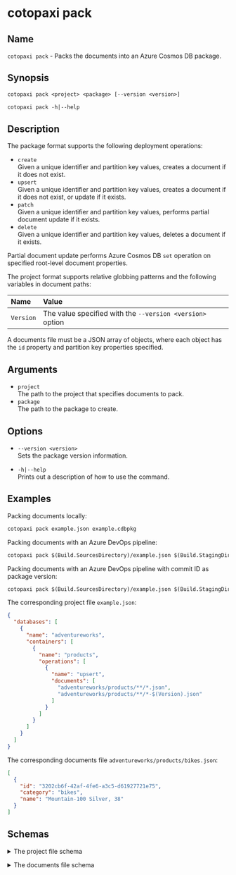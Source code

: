# cotopaxi pack

<p />

## Name

<p />

`cotopaxi pack` - Packs the documents into an Azure Cosmos DB package.

<p />

## Synopsis

<p />

```txt
cotopaxi pack <project> <package> [--version <version>]

cotopaxi pack -h|--help
```

<p />

## Description

<p />

The package format supports the following deployment operations:

<p />

- `create`  
Given a unique identifier and partition key values, creates a document if it does not exist.
- `upsert`  
Given a unique identifier and partition key values, creates a document if it does not exist, or update if it exists.
- `patch`  
Given a unique identifier and partition key values, performs partial document update if it exists.
- `delete`  
Given a unique identifier and partition key values, deletes a document if it exists.

<p />

Partial document update performs Azure Cosmos DB `set` operation on specified root-level document properties.

<p />

The project format supports relative globbing patterns and the following variables in document paths:

<p />

| Name | Value |
|:- |:- |
| `Version` | The value specified with the `--version <version>` option |

<p />

A documents file must be a JSON array of objects, where each object has the `id` property and partition key properties specified.

<p />

## Arguments

<p />

- `project`  
The path to the project that specifies documents to pack.
- `package`  
The path to the package to create.

<p />

## Options

<p />

- `--version <version>`  
Sets the package version information.

<p />

- `-h|--help`  
Prints out a description of how to use the command.

<p />

## Examples

<p />

Packing documents locally:

<p />

```txt
cotopaxi pack example.json example.cdbpkg
```

<p />

Packing documents with an Azure DevOps pipeline:

<p />

```txt
cotopaxi pack $(Build.SourcesDirectory)/example.json $(Build.StagingDirectory)/example.cdbpkg
```

<p />

Packing documents with an Azure DevOps pipeline with commit ID as package version:

<p />

```txt
cotopaxi pack $(Build.SourcesDirectory)/example.json $(Build.StagingDirectory)/example.cdbpkg --version $(Build.SourceVersion)
```

<p />

The corresponding project file `example.json`:

<p />

```json
{
  "databases": [
    {
      "name": "adventureworks",
      "containers": [
        {
          "name": "products",
          "operations": [
            {
              "name": "upsert",
              "documents": [
                "adventureworks/products/**/*.json",
                "adventureworks/products/**/*-$(Version).json"
              ]
            }
          ]
        }
      ]
    }
  ]
}
```

<p />

The corresponding documents file `adventureworks/products/bikes.json`:

<p />

```json
[
  {
    "id": "3202cb6f-42af-4fe6-a3c5-d61927721e75",
    "category": "bikes",
    "name": "Mountain-100 Silver, 38"
  }
]
```

<p />

## Schemas

<p />

<details>
<summary>The project file schema</summary>

```json
{
  "$schema": "https://json-schema.org/draft/2020-12",
  "$id": "https://alexanderkozlenko.github.io/cotopaxi/schemas/project.json",
  "type": "object",
  "properties": {
    "databases": {
      "type": "array",
      "items": {
        "type": "object",
        "properties": {
          "name": {
            "type": "string",
            "minLength": 1,
            "maxLength": 256
          },
          "containers": {
            "type": "array",
            "items": {
              "type": "object",
              "properties": {
                "name": {
                  "type": "string",
                  "minLength": 1,
                  "maxLength": 256
                },
                "operations": {
                  "type": "array",
                  "items": {
                    "type": "object",
                    "properties": {
                      "name": {
                        "type": "string",
                        "enum": [
                          "create",
                          "upsert",
                          "delete"
                        ]
                      },
                      "documents": {
                        "type": "array",
                        "items": {
                          "type": "string"
                        }
                      }
                    },
                    "required": [
                      "name",
                      "documents"
                    ]
                  }
                }
              },
              "required": [
                "name",
                "operations"
              ]
            }
          }
        },
        "required": [
          "name",
          "containers"
        ]
      }
    }
  },
  "required": [
    "databases"
  ]
}
```

</details>

<p />

<details>
<summary>The documents file schema</summary>

```json
{
  "$schema": "https://json-schema.org/draft/2020-12",
  "type": "array",
  "items": {
    "type": "object",
    "properties": {
      "id": {
        "type": "string",
        "minLength": 1,
        "maxLength": 255
      }
    },
    "required": [
      "id"
    ]
  }
}
```

</details>
